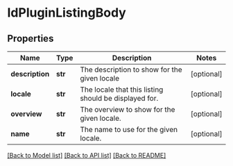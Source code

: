 # IdPluginListingBody

## Properties
Name | Type | Description | Notes
------------ | ------------- | ------------- | -------------
**description** | **str** | The description to show for the given locale | [optional] 
**locale** | **str** | The locale that this listing should be displayed for. | [optional] 
**overview** | **str** | The overview to show for the given locale. | [optional] 
**name** | **str** | The name to use for the given locale. | [optional] 

[[Back to Model list]](../README.md#documentation-for-models) [[Back to API list]](../README.md#documentation-for-api-endpoints) [[Back to README]](../README.md)

